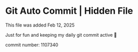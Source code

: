 # Git Auto Commit | Hidden File

This file was added Feb 12, 2025

Just for fun and keeping my daily git commit active 🤪

commit number: 1107340
